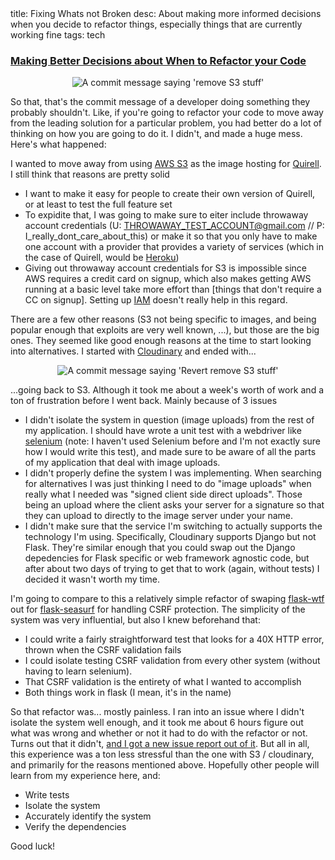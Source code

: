 <div class="metadata">
    <span>title: Fixing Whats not Broken</span>
    <span>desc: About making more informed decisions when you decide to refactor things, especially things that are currently working fine</span>
    <span>tags: tech</span>
</div>

### [Making Better Decisions about When to Refactor your Code](/post/fixing-not-broken)

<div style="text-align: center;"> <img class="post-image" src="http://i.imgur.com/qP2hSPf.jpg" alt="A commit message saying 'remove S3 stuff'"></div>

So that, that's the commit message of a developer doing something they probably shouldn't. Like, if you're going to refactor your code to move away from the leading solution for a particular problem, you had better do a lot of thinking on how you are going to do it. I didn't, and made a huge mess. Here's what happened:

I wanted to move away from using [AWS S3](http://aws.amazon.com/s3) as the image hosting for [Quirell](http://gitlab.com/collectqt/quirell). I still think that reasons are pretty solid<readmore/>

* I want to make it easy for people to create their own version of Quirell, or at least to test the full feature set
* To expidite that, I was going to make sure to eiter include throwaway account credentials (U: THROWAWAY_TEST_ACCOUNT@gmail.com // P: I_really_dont_care_about_this) or make it so that you only have to make one account with a provider that provides a variety of services (which in the case of Quirell, would be [Heroku](http://heroku.com))
* Giving out throwaway account credentials for S3 is impossible since AWS requires a credit card on signup, which also makes getting AWS running at a basic level take more effort than [things that don't require a CC on signup]. Setting up [IAM](http://aws.amazon.com/iam) doesn't really help in this regard.

There are a few other reasons (S3 not being specific to images, and being popular enough that exploits are very well known, ...), but those are the big ones. They seemed like good enough reasons at the time to start looking into alternatives. I started with [Cloudinary](http://cloudinary.com) and ended with...

<div style="text-align: center;"> <img class="post-image" src="http://i.imgur.com/zlWpJSF.jpg" alt="A commit message saying 'Revert remove S3 stuff'"></div>

...going back to S3. Although it took me about a week's worth of work and a ton of frustration before I went back. Mainly because of 3 issues

* I didn't isolate the system in question (image uploads) from the rest of my application. I should have wrote a unit test with a webdriver like [selenium](http://www.seleniumhq.org) (note: I haven't used Selenium before and I'm not exactly sure how I would write this test), and made sure to be aware of all the parts of my application that deal with image uploads.
* I didn't properly define the system I was implementing. When searching for alternatives I was just thinking I need to do "image uploads" when really what I needed was "signed client side direct uploads". Those being an upload where the client asks your server for a signature so that they can upload to directly to the image server under your name.
* I didn't make sure that the service I'm switching to actually supports the technology I'm using. Specifically, Cloudinary supports Django but not Flask. They're similar enough that you could swap out the Django depedencies for Flask specific or web framework agnostic code, but after about two days of trying to get that to work (again, without tests) I decided it wasn't worth my time.

I'm going to compare to this a relatively simple refactor of swaping [flask-wtf](http://flask-wtf.readthedocs.org/en/latest/) out for [flask-seasurf](http://flask-seasurf.readthedocs.org/en/latest/) for handling CSRF protection. The simplicity of the system was very influential, but also I knew beforehand that:

* I could write a fairly straightforward test that looks for a 40X HTTP error, thrown when the CSRF validation fails
* I could isolate testing CSRF validation from every other system (without having to learn selenium).
* That CSRF validation is the entirety of what I wanted to accomplish
* Both things work in flask (I mean, it's in the name)

So that refactor was... mostly painless. I ran into an issue where I didn't isolate the system well enough, and it took me about 6 hours figure out what was wrong and whether or not it had to do with the refactor or not. Turns out that it didn't, [and I got a new issue report out of it](https://gitlab.com/collectqt/quirell/issues/176#note_1171370). But all in all, this experience was a ton less stressful than the one with S3 / cloudinary, and primarily for the reasons mentioned above. Hopefully other people will learn from my experience here, and:

* Write tests
* Isolate the system
* Accurately identify the system
* Verify the dependencies

Good luck!
